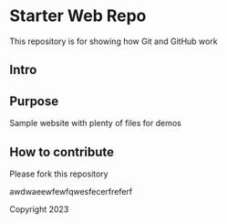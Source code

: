 # Starter Web Repo

This repository is for showing how Git and GitHub work
## Intro
## Purpose

Sample website with plenty of files for demos


## How to contribute

Please fork this repository

awdwaeewfewfqwesfecerfreferf


Copyright 2023